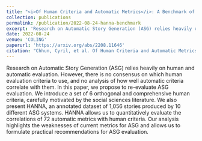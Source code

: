 ```yaml
---
title: "<i>Of Human Criteria and Automatic Metrics</i>: A Benchmark of the Evaluation of Story Generation"
collection: publications
permalink: /publication/2022-08-24-hanna-benchmark
excerpt: 'Research on Automatic Story Generation (ASG) relies heavily on human and automatic evaluation. However, there is no consensus on which human evaluation criteria to use, and no analysis of how well automatic criteria correlate with them. In this paper, we propose to re-evaluate ASG evaluation. We introduce a set of 6 orthogonal and comprehensive human criteria, carefully motivated by the social sciences literature. We also present HANNA, an annotated dataset of 1,056 stories produced by 10 different ASG systems. HANNA allows us to quantitatively evaluate the correlations of 72 automatic metrics with human criteria. Our analysis highlights the weaknesses of current metrics for ASG and allows us to formulate practical recommendations for ASG evaluation.'
date: 2022-08-24
venue: 'COLING'
paperurl: 'https://arxiv.org/abs/2208.11646'
citation: "Chhun, Cyril, et al. Of Human Criteria and Automatic Metrics: A Benchmark of the Evaluation of Story Generation. arXiv:2208.11646, arXiv, 24 Aug. 2022. arXiv.org, https://doi.org/10.48550/arXiv.2208.11646."
---
```

Research on Automatic Story Generation (ASG) relies heavily on human and automatic evaluation. However, there is no consensus on which human evaluation criteria to use, and no analysis of how well automatic criteria correlate with them. In this paper, we propose to re-evaluate ASG evaluation. We introduce a set of 6 orthogonal and comprehensive human criteria, carefully motivated by the social sciences literature. We also present HANNA, an annotated dataset of 1,056 stories produced by 10 different ASG systems. HANNA allows us to quantitatively evaluate the correlations of 72 automatic metrics with human criteria. Our analysis highlights the weaknesses of current metrics for ASG and allows us to formulate practical recommendations for ASG evaluation.
